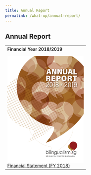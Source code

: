 ```yaml
---
title: Annual Report
permalink: /what-up/annual-report/
---
```

## Annual Report
<table border="0">
 <tr>
   <td>
   <strong>Financial Year 2018/2019</strong>
   <br/><p><img src="/images/Cover-FY2018.jpg" style="cursor:pointer;width: 247px;height: 345px;float:left;"> </p><br/>
    
   <div><a href="#" target="_blank">Financial Statement (FY 2018)</a></div>
   </td>
 </tr>
 
</table>


